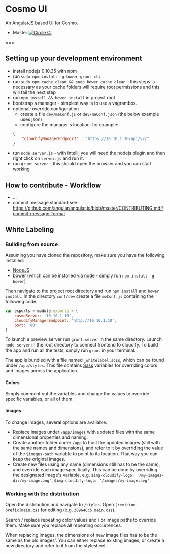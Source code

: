 
# Cosmo UI

An [AngularJS][4] based UI for Cosmo.

* Master [![Circle CI](https://circleci.com/gh/cloudify-cosmo/cloudify-ui/tree/master.svg?style=shield)](https://circleci.com/gh/cloudify-cosmo/cloudify-ui/tree/master)

===


## Setting up your development environment 

 - install nodejs 0.10.35  with npm 
 - run `sudo npm install -g bower grunt-cli`
 - run `sudo npm cache clean && sudo bower cache clean` - this steps is necessary as your cache folders will require root permissions and this will fail the next step
 - run `npm install && bower install` in project root
 - bootstrap a manager - simplest way is to use a vagrantbox. 
 - optional: override configuration
   - create a file `dev/meConf.js` or `dev/meConf.json` (the below example uses json)
   - configure the manager's location. for example:
   ```json
   {
       "cloudifyManagerEndpoint" : "https://10.10.1.10/api/v2/"
   }
   ```
 - run `node server.js` - with intellij you will need the nodejs plugin and then right click on `server.js` and run it.  
 - run `grunt server` - this should open the browser and you can start working



## How to contribute - Workflow

 - ...
 - commit message standard see : https://github.com/angular/angular.js/blob/master/CONTRIBUTING.md#commit-message-format



## White Labeling

### Building from source

Assuming you have cloned the repository, make sure you have the following installed:
- [NodeJS][1]
- [bower][2] (which can be installed via node - simply run `npm install -g bower`)

Then navigate to the project root directory and run `npm install` and `bower install`. 
In the directory `conf/dev` create a file `meConf.js` containing the following code:
```javascript
var exports = module.exports = {  
    cosmoServer: '10.10.1.10',  
    cloudifyManagerEndpoint: 'http://10.10.1.10',
    port: '80'
}  
```
To launch a preview server run `grunt server` in the same directory. Launch `node server` in the root directory to connect frontend to cloudify.
To build the app and run all the tests, simply run `grunt` in your terminal.

The app is bundled with a file named `_whitelabel.scss`, which can be found under `/app/styles`. This file contains
[Sass][3] variables for overriding colors and images across the application.

#### Colors

Simply comment out the variables and change the values to override specific variables, or all of them.

#### Images

To change images, several options are available:
- Replace images under `/app/images` with updated files with the same dimensional properties and naming.
- Create another folder under `/app` to host the updated images (still with the same names and dimensions), and refer
to it by overriding the value of the `$images-path` variable to point to its location. That way you can keep the
original images.
- Create new files using any name (dimensions still has to be the same), and override each image specifically. This can
be done by overriding the designated image's variable, e.g. `$img-cloudify-logo: '/my-images-dir/my-image.png'`,
`$img-cloudify-logo: '/images/my-image.svg'`.


### Working with the distribution

Open the distribution and navigate to `/styles`. Open `[revision-prefix]main.css` for editing (e.g. `389640c5.main.css`).

Search / replace repeating color values and / or image paths to override them. Make sure you replace all repeating
occurrences.

When replacing images, the dimensions of new image files has to be the same as the old images'. You can either replace
existing images, or create a new directory and refer to it from the stylesheet.





[1]: http://nodejs.org/
[2]: http://bower.io/
[3]: http://sass-lang.com/
[4]: http://angularjs.org/

